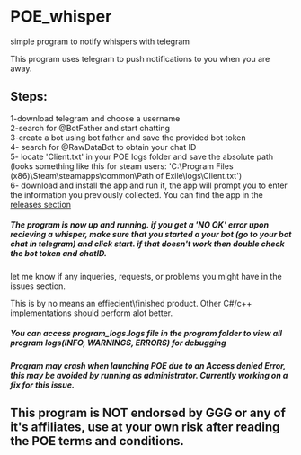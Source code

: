 # POE_whisper
 simple program to notify whispers with telegram

 This program uses telegram to push notifications to you when you are away.

## Steps:
 1-download telegram and choose a username  
 2-search for @BotFather and start chatting  
 3-create a bot using bot father and save the provided bot token  
 4- search for @RawDataBot to obtain your chat ID  
 5- locate 'Client.txt' in your POE logs folder and save the absolute path (looks something like this for steam users: 'C:\Program Files (x86)\Steam\steamapps\common\Path of Exile\logs\Client.txt')  
 6- download and install the app and run it, the app will prompt you to enter the information you previously collected. You can find the app in the [releases section](https://link-url-here.org)
 ##### The program is now up and running. if you get a 'NO OK' error upon recieving a whisper, make sure that you started a your bot (go to your bot chat in telegram) and click start. if that doesn't work then double check the bot token and chatID.  
 let me know if any inqueries, requests, or problems you might have in the issues section.  

 This is by no means an effiecient\finished product. Other C#/c++ implementations should perform alot better.  
 ##### You can access program_logs.logs file in the program folder to view all program logs(INFO, WARNINGS, ERRORS) for debugging  
 ##### Program may crash when launching POE due to an Access denied Error, this may be avoided by running as administrator. Currently working on a fix for this issue.

 ## This program is NOT endorsed by GGG or any of it's affiliates, use at your own risk after reading the POE terms and conditions.


